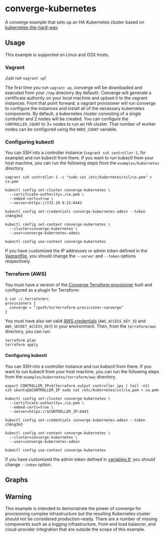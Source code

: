 # converge-kubernetes

A converge example that sets up an HA Kubernetes cluster based on [kubernetes-the-hard-way](https://github.com/kelseyhightower/kubernetes-the-hard-way).

## Usage

This example is supported on Linux and OSX hosts.

### Vagrant

Just run `vagrant up`!

The first time you run `vagrant up`, converge will be downloaded and executed from your `/tmp` directory (by default). Converge will generate a certificate authority on your local machine and upload it to the vagrant instances. From that point forward, a vagrant provisioner will run converge to configure the instances and install all of the necessary kubernetes components. By default, a kubernetes cluster consisting of a single controller and 2 nodes will be created. You can configure the `CONTROLLER_COUNT` to 3+ nodes to run an HA cluster. That number of worker nodes can be configured using the `NODE_COUNT` variable.

### Configuring kubectl

You can SSH into a controller instance (`vagrant ssh controller-1`, for example) and run kubectl from there. If you want to run kubectl from your host machine, you can run the following steps from the `examples/kubernetes` directory.

```shell
vagrant ssh controller-1 -c "sudo cat /etc/kubernetes/ssl/ca.pem" > ca.pem

kubectl config set-cluster converge-kubernetes \
  --certificate-authority=./ca.pem \
  --embed-certs=true \
  --server=https://172.19.9.21:6443

kubectl config set-credentials converge-kubernetes-admin --token chAng3m3

kubectl config set-context converge-kubernetes \
  --cluster=converge-kubernetes \
  --user=converge-kubernetes-admin

kubectl config use-context converge-kubernetes
```

If you have customized the IP addresses or admin token defined in the [Vagrantfile](./Vagrantfile), you should change the `--server` and `--token` options respectively.

### Terraform (AWS)

You must have a version of the [Converge Terraform provisioner](https://github.com/asteris-llc/terraform-provisioner-converge) built and configured as a plugin for Terraform:

```shell
$ cat ~/.terraformrc
provisioners {
  converge = "/path/to/terraform-provisioner-converge"
}
```

You must have also set valid [AWS credentials](https://www.terraform.io/docs/providers/aws/index.html) (`AWS_ACCESS_KEY_ID` and `AWS_SECRET_ACCESS_KEY`) in your environment. Then, from the `terraform/aws` directory, you can run:

```
terraform plan
terraform apply
```

#### Configuring kubectl

You can SSH into a controller instance and run kubectl from there. If you want to run kubectl from your host machine, you can run the following steps from the `examples/kubernetes/terraform/aws` directory.

```shell
export CONTROLLER_IP=$(terraform output controller_ips | tail -n1)
ssh ubuntu@$CONTROLLER_IP sudo cat /etc/kubernetes/ssl/ca.pem > ca.pem

kubectl config set-cluster converge-kubernetes \
  --certificate-authority=./ca.pem \
  --embed-certs=true \
  --server=https://$CONTROLLER_IP:6443

kubectl config set-credentials converge-kubernetes-admin --token chAng3m3

kubectl config set-context converge-kubernetes \
  --cluster=converge-kubernetes \
  --user=converge-kubernetes-admin

kubectl config use-context converge-kubernetes
```

If you have customized the admin token defined in [variables.tf](./terraform/aws/variables.tf), you should change `--token` option.

## Graphs

## Warning

This example is intended to demonstrate the power of converge for provisioning complex infrastructure but the resulting Kubernetes cluster should not be considered production-ready. There are a number of missing components such as a logging infrastructure, front-end load balancer, and cloud-provider integration that are outside the scope of this example.
